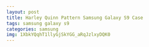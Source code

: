 ```yaml
---
layout: post
title: Harley Quinn Pattern Samsung Galaxy S9 Case
tags: samsung galaxy s9
categories: samsung
img: 1XbkYQqhT1llyGjSkYGG_aRqJzlxyDQK0
---
```

